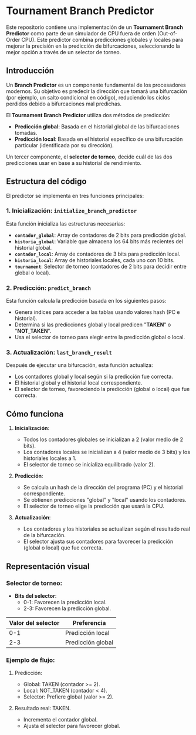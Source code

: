 
# Tournament Branch Predictor

Este repositorio contiene una implementación de un **Tournament Branch Predictor** como parte de un simulador de CPU fuera de orden (Out-of-Order CPU). Este predictor combina predicciones globales y locales para mejorar la precisión en la predicción de bifurcaciones, seleccionando la mejor opción a través de un selector de torneo.

## Introducción
Un **Branch Predictor** es un componente fundamental de los procesadores modernos. Su objetivo es predecir la dirección que tomará una bifurcación (por ejemplo, un salto condicional en código), reduciendo los ciclos perdidos debido a bifurcaciones mal predichas.

El **Tournament Branch Predictor** utiliza dos métodos de predicción:

- **Predicción global**: Basada en el historial global de las bifurcaciones tomadas.
- **Predicción local**: Basada en el historial específico de una bifurcación particular (identificada por su dirección).

Un tercer componente, el **selector de torneo**, decide cuál de las dos predicciones usar en base a su historial de rendimiento.

## Estructura del código
El predictor se implementa en tres funciones principales:

### 1. Inicialización: `initialize_branch_predictor`
Esta función inicializa las estructuras necesarias:
- **`contador_global`**: Array de contadores de 2 bits para predicción global.
- **`historia_global`**: Variable que almacena los 64 bits más recientes del historial global.
- **`contador_local`**: Array de contadores de 3 bits para predicción local.
- **`historia_local`**: Array de historiales locales, cada uno con 10 bits.
- **`tournament`**: Selector de torneo (contadores de 2 bits para decidir entre global o local).

### 2. Predicción: `predict_branch`
Esta función calcula la predicción basada en los siguientes pasos:
- Genera índices para acceder a las tablas usando valores hash (PC e historial).
- Determina si las predicciones global y local predicen "**TAKEN**" o "**NOT_TAKEN**".
- Usa el selector de torneo para elegir entre la predicción global o local.

### 3. Actualización: `last_branch_result`
Después de ejecutar una bifurcación, esta función actualiza:
- Los contadores global y local según si la predicción fue correcta.
- El historial global y el historial local correspondiente.
- El selector de torneo, favoreciendo la predicción (global o local) que fue correcta.

## Cómo funciona

1. **Inicialización**:
   - Todos los contadores globales se inicializan a 2 (valor medio de 2 bits).
   - Los contadores locales se inicializan a 4 (valor medio de 3 bits) y los historiales locales a 1.
   - El selector de torneo se inicializa equilibrado (valor 2).

2. **Predicción**:
   - Se calcula un hash de la dirección del programa (PC) y el historial correspondiente.
   - Se obtienen predicciones "global" y "local" usando los contadores.
   - El selector de torneo elige la predicción que usará la CPU.

3. **Actualización**:
   - Los contadores y los historiales se actualizan según el resultado real de la bifurcación.
   - El selector ajusta sus contadores para favorecer la predicción (global o local) que fue correcta.

## Representación visual

### Selector de torneo:
- **Bits del selector**:
  - 0-1: Favorecen la predicción local.
  - 2-3: Favorecen la predicción global.

| Valor del selector | Preferencia       |
|--------------------|-------------------|
| 0-1                | Predicción local |
| 2-3                | Predicción global|

### Ejemplo de flujo:
1. Predicción:
   - Global: TAKEN (contador >= 2).
   - Local: NOT_TAKEN (contador < 4).
   - Selector: Prefiere global (valor >= 2).

2. Resultado real: TAKEN.
   - Incrementa el contador global.
   - Ajusta el selector para favorecer global.

